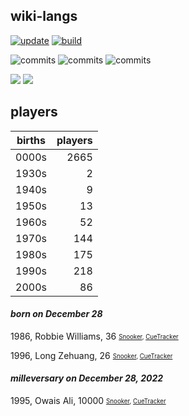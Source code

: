 ## wiki-langs
[![update](https://github.com/dreamerminsk/wiki-langs/actions/workflows/update-tables.yml/badge.svg)](https://github.com/dreamerminsk/wiki-langs/actions/workflows/update-tables.yml)
[![build](https://github.com/dreamerminsk/wiki-langs/actions/workflows/build.yml/badge.svg)](https://github.com/dreamerminsk/wiki-langs/actions/workflows/build.yml)

![commits](https://img.shields.io/github/commit-activity/y/dreamerminsk/wiki-langs)
![commits](https://img.shields.io/github/commit-activity/m/dreamerminsk/wiki-langs)
![commits](https://img.shields.io/github/commit-activity/w/dreamerminsk/wiki-langs)

![](https://img.shields.io/github/languages/code-size/dreamerminsk/wiki-langs)
![](https://img.shields.io/github/repo-size/dreamerminsk/wiki-langs)

## players
| births | players |
| :----: | ------: |
| 0000s | 2665 |
| 1930s | 2 |
| 1940s | 9 |
| 1950s | 13 |
| 1960s | 52 |
| 1970s | 144 |
| 1980s | 175 |
| 1990s | 218 |
| 2000s | 86 |

#### ***born on December 28***
1986, Robbie Williams, 36 <sub><sup>[Snooker](http://www.snooker.org/res/index.asp?player=96), [CueTracker](http://cuetracker.net/Players/robbie-williams/)</sup></sub>

1996, Long Zehuang, 26 <sub><sup>[Snooker](http://www.snooker.org/res/index.asp?player=1261), [CueTracker](http://cuetracker.net/Players/long-zehuang/)</sup></sub>


#### ***milleversary on December 28, 2022***
1995, Owais Ali, 10000 <sub><sup>[Snooker](http://www.snooker.org/res/index.asp?player=1724), [CueTracker](http://cuetracker.net/Players/owais-ali/)</sup></sub>



